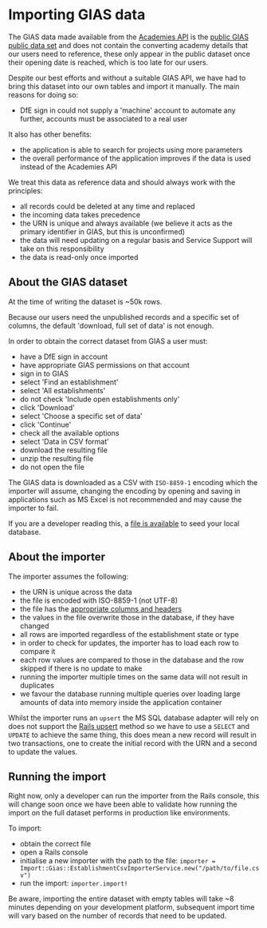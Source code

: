 # Importing GIAS data

The GIAS data made available from the
[Academies API](https://github.com/DFE-Digital/academies-api) is the
[public GIAS public data set](https://get-information-schools.service.gov.uk/Downloads)
and does not contain the converting academy details that our users need to
reference, these only appear in the public dataset once their opening date is
reached, which is too late for our users.

Despite our best efforts and without a suitable GIAS API, we have had to bring
this dataset into our own tables and import it manually. The main reasons for
doing so:

- DfE sign in could not supply a 'machine' account to automate any further,
  accounts must be associated to a real user

It also has other benefits:

- the application is able to search for projects using more parameters
- the overall performance of the application improves if the data is used
  instead of the Academies API

We treat this data as reference data and should always work with the principles:

- all records could be deleted at any time and replaced
- the incoming data takes precedence
- the URN is unique and always available (we believe it acts as the primary
  identifier in GIAS, but this is unconfirmed)
- the data will need updating on a regular basis and Service Support will take
  on this responsibility
- the data is read-only once imported

## About the GIAS dataset

At the time of writing the dataset is ~50k rows.

Because our users need the unpublished records and a specific set of columns,
the default 'download, full set of data' is not enough.

In order to obtain the correct dataset from GIAS a user must:

- have a DfE sign in account
- have appropriate GIAS permissions on that account
- sign in to GIAS
- select 'Find an establishment'
- select 'All establishments'
- do not check 'Include open establishments only'
- click 'Download'
- select 'Choose a specific set of data'
- click 'Continue'
- check all the available options
- select 'Data in CSV format'
- download the resulting file
- unzip the resulting file
- do not open the file

The GIAS data is downloaded as a CSV with `ISO-8859-1` encoding which the
importer will assume, changing the encoding by opening and saving in
applications such as MS Excel is not recommended and may cause the importer to
fail.

If you are a developer reading this, a
[file is available](/doc/seeding-the-database.md#seed-files) to seed your local
database.

## About the importer

The importer assumes the following:

- the URN is unique across the data
- the file is encoded with ISO-8859-1 (not UTF-8)
- the file has the
  [appropriate columns and headers](https://github.com/DFE-Digital/dfe-complete-conversions-transfers-and-changes/blob/main/app/services/import/gias_establishment_csv_importer.rb)
- the values in the file overwrite those in the database, if they have changed
- all rows are imported regardless of the establishment state or type
- in order to check for updates, the importer has to load each row to compare it
- each row values are compared to those in the database and the row skipped if
  there is no update to make
- running the importer multiple times on the same data will not result in
  duplicates
- we favour the database running multiple queries over loading large amounts of
  data into memory inside the application container

Whilst the importer runs an `upsert` the MS SQL database adapter will rely on
does not support the
[Rails upsert](https://api.rubyonrails.org/classes/ActiveRecord/Persistence/ClassMethods.html#method-i-upsert)
method so we have to use a `SELECT` and `UPDATE` to achieve the same thing, this
does mean a new record will result in two transactions, one to create the
initial record with the URN and a second to update the values.

## Running the import

Right now, only a developer can run the importer from the Rails console, this
will change soon once we have been able to validate how running the import on
the full dataset performs in production like environments.

To import:

- obtain the correct file
- open a Rails console
- initialise a new importer with the path to the file:
  `importer = Import::Gias::EstablishmentCsvImporterService.new("/path/to/file.csv")`
- run the import: `importer.import!`

Be aware, importing the entire dataset with empty tables will take ~8 minutes
depending on your development platform, subsequent import time will vary based
on the number of records that need to be updated.
